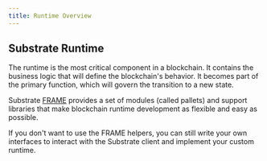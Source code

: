 ```yaml
---
title: Runtime Overview
---
```


## Substrate Runtime

The runtime is the most critical component in a blockchain. 
It contains the business logic that will define the blockchain's behavior. 
It becomes part of the primary function, which will govern the transition to a new state.

Substrate [FRAME](frame) provides a set of modules (called pallets) and support libraries that make blockchain runtime development as flexible and easy as possible.

If you don't want to use the FRAME helpers, you can still write your own interfaces to interact with the Substrate client and implement your custom runtime.

